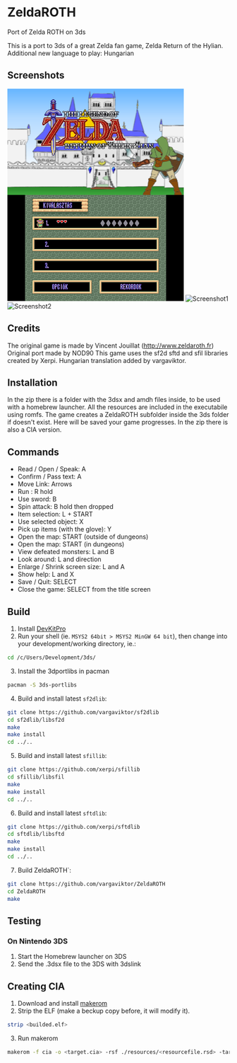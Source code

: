 # ZeldaROTH
Port of Zelda ROTH on 3ds

This is a port to 3ds of a great Zelda fan game, Zelda Return of the Hylian.
Additional new language to play: Hungarian

## Screenshots
![Screenshot0](https://github.com/vargaviktor/ZeldaROTH/blob/master/zeldaroth0.png)
![Screenshot1](https://github.com/vargaviktor/ZeldaROTH/blob/master/zeldaroth1.jpg)
![Screenshot2](https://github.com/vargaviktor/ZeldaROTH/blob/master/zeldaroth2.jpg)

## Credits

The original game is made by Vincent Jouillat (http://www.zeldaroth.fr)
Original port made by NOD90
This game uses the sf2d sftd and sfil libraries created by Xerpi.
Hungarian translation added by vargaviktor.

## Installation

In the zip there is a folder with the 3dsx and amdh files inside, to be used with a homebrew launcher. All the resources are included in the executabile using romfs.
The game creates a ZeldaROTH subfolder inside the 3ds folder if doesn't exist. Here will be saved your game progresses.
In the zip there is also a CIA version.

## Commands
- Read / Open / Speak: A
- Confirm / Pass text: A
- Move Link: Arrows
- Run : R hold
- Use sword: B
- Spin attack: B hold then dropped
- Item selection: L + START
- Use selected object: X
- Pick up items (with the glove): Y
- Open the map: START (outside of dungeons)
- Open the map: START (in dungeons)
- View defeated monsters: L and B
- Look around: L and direction
- Enlarge / Shrink screen size: L and A
- Show help: L and X
- Save / Quit: SELECT
- Close the game: SELECT from the title screen

## Build
1. Install [DevKitPro](https://devkitpro.org/wiki/Getting_Started)
2. Run your shell (ie. `MSYS2 64bit > MSYS2 MinGW 64 bit`), then change into your development/working directory, ie.:

  ```sh
  cd /c/Users/Development/3ds/
  ```
3. Install the 3dportlibs in pacman

  ```sh
  pacman -S 3ds-portlibs
  ```
4. Build and install latest `sf2dlib`:

  ```sh
  git clone https://github.com/vargaviktor/sf2dlib
  cd sf2dlib/libsf2d
  make
  make install
  cd ../..
  ```

5. Build and install latest `sfillib`:

  ```sh
  git clone https://github.com/xerpi/sfillib
  cd sfillib/libsfil
  make
  make install
  cd ../..
  ```

6. Build and install latest `sftdlib`:

  ```sh
  git clone https://github.com/xerpi/sftdlib
  cd sftdlib/libsftd
  make
  make install
  cd ../..
  ```

7. Build ZeldaROTH`:
  ```sh
  git clone https://github.com/vargaviktor/ZeldaROTH
  cd ZeldaROTH
  make
  ```
  
## Testing
### On Nintendo 3DS
1. Start the Homebrew launcher on 3DS
2. Send the .3dsx file to the 3DS with 3dslink

## Creating CIA
1. Download and install [makerom](https://github.com/3DSGuy/Project_CTR/releases)
2. Strip the ELF (make a beckup copy before, it will modify it).
  ```sh
  strip <builded.elf>
  ```
3. Run makerom
  ```sh
  makerom -f cia -o <target.cia> -rsf ./resources/<resourcefile.rsd> -target t -exefslogo -elf <stripped.elf> -icon <builded.smdh> -banner ./resources/banner.bin
  ```
 
